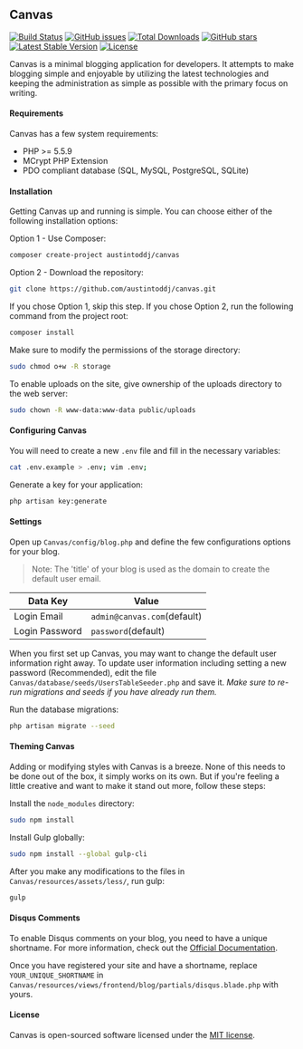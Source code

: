 ## Canvas

[![Build Status](https://travis-ci.org/austintoddj/Canvas.svg?branch=master)](https://travis-ci.org/austintoddj/Canvas) [![GitHub issues](https://img.shields.io/github/issues/austintoddj/Canvas.svg)](https://github.com/austintoddj/Canvas/issues) [![Total Downloads](https://poser.pugx.org/austintoddj/canvas/downloads)](https://packagist.org/packages/austintoddj/canvas) [![GitHub stars](https://img.shields.io/github/stars/austintoddj/Canvas.svg)](https://github.com/austintoddj/Canvas/stargazers) [![Latest Stable Version](https://poser.pugx.org/austintoddj/canvas/v/stable)](https://packagist.org/packages/austintoddj/canvas) [![License](https://poser.pugx.org/austintoddj/canvas/license)](https://packagist.org/packages/austintoddj/canvas)

Canvas is a minimal blogging application for developers. It attempts to make blogging simple and enjoyable by utilizing the latest technologies and keeping the administration as simple as possible with the primary focus on writing.

#### Requirements

Canvas has a few system requirements:

- PHP >= 5.5.9
- MCrypt PHP Extension
- PDO compliant database (SQL, MySQL, PostgreSQL, SQLite)

#### Installation

Getting Canvas up and running is simple. You can choose either of the following installation options:

Option 1 - Use Composer:

```sh
composer create-project austintoddj/canvas
```

Option 2 - Download the repository:

```sh
git clone https://github.com/austintoddj/canvas.git
```

If you chose Option 1, skip this step. If you chose Option 2, run the following command from the project root:

```sh
composer install
```

Make sure to modify the permissions of the storage directory:

```sh
sudo chmod o+w -R storage
```

To enable uploads on the site, give ownership of the uploads directory to the web server:

```sh
sudo chown -R www-data:www-data public/uploads
```

#### Configuring Canvas

You will need to create a new `.env` file and fill in the necessary variables:

```sh
cat .env.example > .env; vim .env;
```

Generate a key for your application:

```sh
php artisan key:generate
```

#### Settings

Open up `Canvas/config/blog.php` and define the few configurations options for your blog.

>Note:  The 'title' of your blog is used as the domain to create the default user email.

|Data Key|Value|
|---|---|
|Login Email|`admin@canvas.com`(default)|
|Login Password|`password`(default)|

When you first set up Canvas, you may want to change the default user information right away. To update user information including setting a new password (Recommended), edit the file `Canvas/database/seeds/UsersTableSeeder.php` and save it. *Make sure to re-run migrations and seeds if you have already run them.*

Run the database migrations:

```sh
php artisan migrate --seed
```

#### Theming Canvas

Adding or modifying styles with Canvas is a breeze. None of this needs to be done out of the box, it simply works on its own. But if you're feeling a little creative and want to make it stand out more, follow these steps:

Install the `node_modules` directory:

```sh
sudo npm install
```

Install Gulp globally:

```sh
sudo npm install --global gulp-cli
```

After you make any modifications to the files in `Canvas/resources/assets/less/`, run gulp:

```sh
gulp
```

#### Disqus Comments

To enable Disqus comments on your blog, you need to have a unique shortname. For more information, check out the [Official Documentation](https://help.disqus.com/customer/portal/articles/466208-what-s-a-shortname-).

Once you have registered your site and have a shortname, replace `YOUR_UNIQUE_SHORTNAME` in `Canvas/resources/views/frontend/blog/partials/disqus.blade.php` with yours.

#### License

Canvas is open-sourced software licensed under the [MIT license](https://opensource.org/licenses/MIT).
